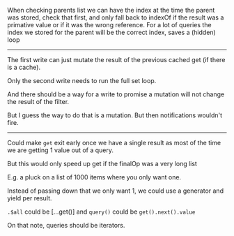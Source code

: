 When checking parents list we can have the index at the time the parent was stored, check that first, and only fall back to indexOf if the result was a primative value or if it was the wrong reference.  For a lot of queries the index we stored for the parent will be the correct index, saves a (hidden) loop

---

The first write can just mutate the result of the previous cached get (if there is a cache).

Only the second write needs to run the full set loop.

And there should be a way for a write to promise a mutation will not change the result of the filter.

But I guess the way to do that is a mutation.  But then notifications wouldn't fire.

---

Could make `get` exit early once we have a single result
as most of the time we are getting 1 value out of a query.

But this would only speed up get if the finalOp was a very long list

E.g. a pluck on a list of 1000 items where you only want one.

Instead of passing down that we only want 1, we could use a generator and yield per result.

`.$all` could be [...get()] and `query()` could be `get().next().value`

On that note, queries should be iterators.